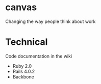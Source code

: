 canvas
======

Changing the way people think about work

# Technical
Code documentation in the wiki
* Ruby 2.0
* Rails 4.0.2
* Backbone